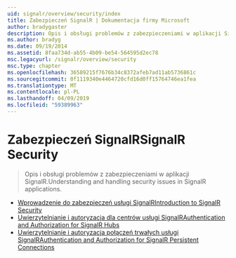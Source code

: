 ```yaml
---
uid: signalr/overview/security/index
title: Zabezpieczeń SignalR | Dokumentacja firmy Microsoft
author: bradygaster
description: Opis i obsługi problemów z zabezpieczeniami w aplikacji SignalR.
ms.author: bradyg
ms.date: 09/19/2014
ms.assetid: 8faa734d-ab55-4b09-be54-564595d2ec78
msc.legacyurl: /signalr/overview/security
msc.type: chapter
ms.openlocfilehash: 36589215f7676b34c8372afeb7ad11ab5736861c
ms.sourcegitcommit: 0f1119340e4464720cfd16d0ff15764746ea1fea
ms.translationtype: MT
ms.contentlocale: pl-PL
ms.lasthandoff: 04/09/2019
ms.locfileid: "59389963"
---
```

# <a name="signalr-security"></a><span data-ttu-id="75a83-103">Zabezpieczeń SignalR</span><span class="sxs-lookup"><span data-stu-id="75a83-103">SignalR Security</span></span>

> <span data-ttu-id="75a83-104">Opis i obsługi problemów z zabezpieczeniami w aplikacji SignalR.</span><span class="sxs-lookup"><span data-stu-id="75a83-104">Understanding and handling security issues in SignalR applications.</span></span>


- [<span data-ttu-id="75a83-105">Wprowadzenie do zabezpieczeń usługi SignalR</span><span class="sxs-lookup"><span data-stu-id="75a83-105">Introduction to SignalR Security</span></span>](introduction-to-security.md)
- [<span data-ttu-id="75a83-106">Uwierzytelnianie i autoryzacja dla centrów usługi SignalR</span><span class="sxs-lookup"><span data-stu-id="75a83-106">Authentication and Authorization for SignalR Hubs</span></span>](hub-authorization.md)
- [<span data-ttu-id="75a83-107">Uwierzytelnianie i autoryzacja połączeń trwałych usługi SignalR</span><span class="sxs-lookup"><span data-stu-id="75a83-107">Authentication and Authorization for SignalR Persistent Connections</span></span>](persistent-connection-authorization.md)
